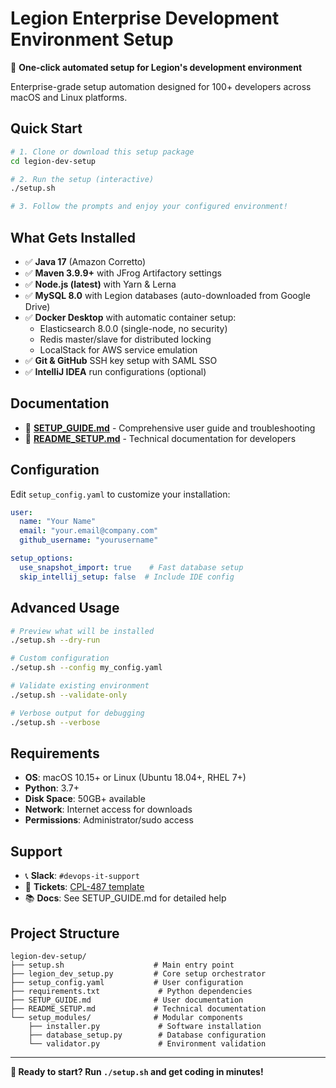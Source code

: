 # Legion Enterprise Development Environment Setup

🚀 **One-click automated setup for Legion's development environment**

Enterprise-grade setup automation designed for 100+ developers across macOS and Linux platforms.

## Quick Start

```bash
# 1. Clone or download this setup package
cd legion-dev-setup

# 2. Run the setup (interactive)
./setup.sh

# 3. Follow the prompts and enjoy your configured environment!
```

## What Gets Installed

- ✅ **Java 17** (Amazon Corretto)
- ✅ **Maven 3.9.9+** with JFrog Artifactory settings
- ✅ **Node.js (latest)** with Yarn & Lerna
- ✅ **MySQL 8.0** with Legion databases (auto-downloaded from Google Drive)
- ✅ **Docker Desktop** with automatic container setup:
  - Elasticsearch 8.0.0 (single-node, no security)
  - Redis master/slave for distributed locking
  - LocalStack for AWS service emulation
- ✅ **Git & GitHub** SSH key setup with SAML SSO
- ✅ **IntelliJ IDEA** run configurations (optional)

## Documentation

- 📖 **[SETUP_GUIDE.md](SETUP_GUIDE.md)** - Comprehensive user guide and troubleshooting
- 🔧 **[README_SETUP.md](README_SETUP.md)** - Technical documentation for developers

## Configuration

Edit `setup_config.yaml` to customize your installation:

```yaml
user:
  name: "Your Name"
  email: "your.email@company.com"
  github_username: "yourusername"

setup_options:
  use_snapshot_import: true    # Fast database setup
  skip_intellij_setup: false  # Include IDE config
```

## Advanced Usage

```bash
# Preview what will be installed
./setup.sh --dry-run

# Custom configuration
./setup.sh --config my_config.yaml

# Validate existing environment
./setup.sh --validate-only

# Verbose output for debugging
./setup.sh --verbose
```

## Requirements

- **OS**: macOS 10.15+ or Linux (Ubuntu 18.04+, RHEL 7+)
- **Python**: 3.7+
- **Disk Space**: 50GB+ available
- **Network**: Internet access for downloads
- **Permissions**: Administrator/sudo access

## Support

- 📞 **Slack**: `#devops-it-support`
- 🎫 **Tickets**: [CPL-487 template](https://legiontech.atlassian.net/browse/CPL-487)
- 📚 **Docs**: See SETUP_GUIDE.md for detailed help

## Project Structure

```
legion-dev-setup/
├── setup.sh                    # Main entry point
├── legion_dev_setup.py         # Core setup orchestrator
├── setup_config.yaml           # User configuration
├── requirements.txt             # Python dependencies
├── SETUP_GUIDE.md              # User documentation
├── README_SETUP.md             # Technical documentation
└── setup_modules/              # Modular components
    ├── installer.py             # Software installation
    ├── database_setup.py        # Database configuration
    └── validator.py             # Environment validation
```

---

**🎉 Ready to start? Run `./setup.sh` and get coding in minutes!**
